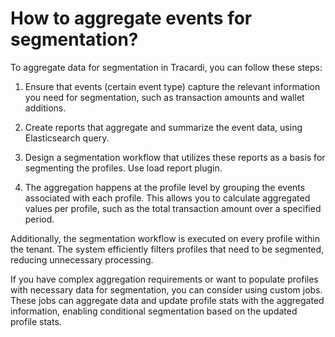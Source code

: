 # How to aggregate events for segmentation?

To aggregate data for segmentation in Tracardi, you can follow these steps:

1. Ensure that events (certain event type) capture the relevant information you need for segmentation, such as transaction amounts and wallet
   additions.

2. Create reports that aggregate and summarize the event data, using Elasticsearch query.

3. Design a segmentation workflow that utilizes these reports as a basis for segmenting the profiles. Use load report plugin.

4. The aggregation happens at the profile level by grouping the events associated with each profile. This allows you to
   calculate aggregated values per profile, such as the total transaction amount over a specified period.

Additionally, the segmentation workflow is executed on every profile within the tenant. The system efficiently filters
profiles that need to be segmented, reducing unnecessary processing.

If you have complex aggregation requirements or want to populate profiles with necessary data for segmentation, you can consider using
custom jobs. These jobs can aggregate data and update profile stats with the aggregated information, enabling
conditional segmentation based on the updated profile stats.
